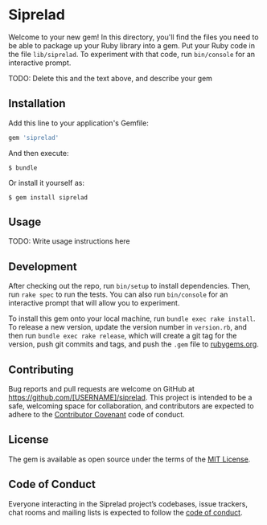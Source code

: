 # Siprelad

Welcome to your new gem! In this directory, you'll find the files you need to be able to package up your Ruby library into a gem. Put your Ruby code in the file `lib/siprelad`. To experiment with that code, run `bin/console` for an interactive prompt.

TODO: Delete this and the text above, and describe your gem

## Installation

Add this line to your application's Gemfile:

```ruby
gem 'siprelad'
```

And then execute:

    $ bundle

Or install it yourself as:

    $ gem install siprelad

## Usage

TODO: Write usage instructions here

## Development

After checking out the repo, run `bin/setup` to install dependencies. Then, run `rake spec` to run the tests. You can also run `bin/console` for an interactive prompt that will allow you to experiment.

To install this gem onto your local machine, run `bundle exec rake install`. To release a new version, update the version number in `version.rb`, and then run `bundle exec rake release`, which will create a git tag for the version, push git commits and tags, and push the `.gem` file to [rubygems.org](https://rubygems.org).

## Contributing

Bug reports and pull requests are welcome on GitHub at https://github.com/[USERNAME]/siprelad. This project is intended to be a safe, welcoming space for collaboration, and contributors are expected to adhere to the [Contributor Covenant](http://contributor-covenant.org) code of conduct.

## License

The gem is available as open source under the terms of the [MIT License](https://opensource.org/licenses/MIT).

## Code of Conduct

Everyone interacting in the Siprelad project’s codebases, issue trackers, chat rooms and mailing lists is expected to follow the [code of conduct](https://github.com/[USERNAME]/siprelad/blob/master/CODE_OF_CONDUCT.md).
